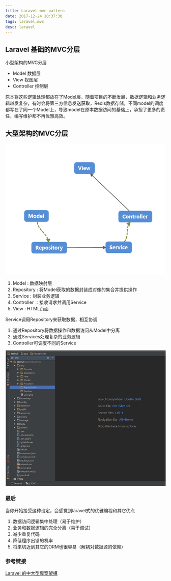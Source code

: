 ```yaml
---
title: Laravel-mvc-pattern
date: 2017-12-24 10:37:30
tags: laravel,mvc
desc: laravel
---
```


## Laravel 基础的MVC分层
小型架构的MVC分层
 - Model 数据层
 - View 视图层
 - Controller 控制层
<!-- more -->

原本将这些逻辑处理都放在了Model层，随着项目的不断发展，数据逻辑和业务逻辑越发复杂，有时会将第三方信息发送获取，Redis数据存储，不同model的调度都写在了同一个Model上，导致model在原本数据访问的基础上，承担了更多的责任，编写维护都不再优雅高效。

## 大型架构的MVC分层

![MVC分层](https://raw.githubusercontent.com/areirei/fileStore/master/mvc_big.png)

1. Model      : 数据映射层
1. Repository : 将Model获取的数据封装成对像的集合并提供操作
1. Service    : 封装业务逻辑
1. Controller ：接收请求并调用Service
1. View       : HTML页面


Service调用Repository来获取数据，相互协调
1. 通过Repository将数据操作和数据访问从Model中分离
1. 通过Services处理复杂的业务逻辑
1. Controller可调度不同的Service

![MVC分层](https://raw.githubusercontent.com/areirei/fileStore/master/file_interface.png)

### 最后
当你开始接受这种设定，会感觉到laravel式的优雅编程和其它优点
1. 数据访问逻辑集中处理（易于维护）
1. 业务和数据逻辑的完全分离（易于调试）
1. 减少重复代码
1. 降低程序出错的机率
1. 将来切近到其它的ORM也很容易（解耦对数据源的依赖）

### 参考链接
[Laravel 的中大型專案架構](http://oomusou.io/laravel/laravel-architecture/)